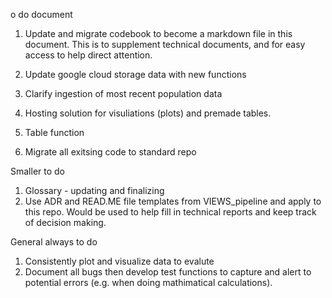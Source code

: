 o do document 

1. Update and migrate codebook to become a markdown file in this document. This is to supplement technical documents, and for easy access to help direct attention. 

2. Update google cloud storage data with new functions 

3. Clarify ingestion of most recent population data 

4. Hosting solution for visuliations (plots) and premade tables.

5. Table function 

6. Migrate all exitsing code to standard repo


Smaller to do 
1. Glossary - updating and finalizing 
2. Use ADR and READ.ME file templates from VIEWS_pipeline and apply to this repo. Would be used to help fill in technical reports and keep track of decision making. 

General always to do 
1. Consistently plot and visualize data to evalute 
2. Document all bugs then develop test functions to capture and alert to potential errors (e.g. when doing mathimatical calculations). 

